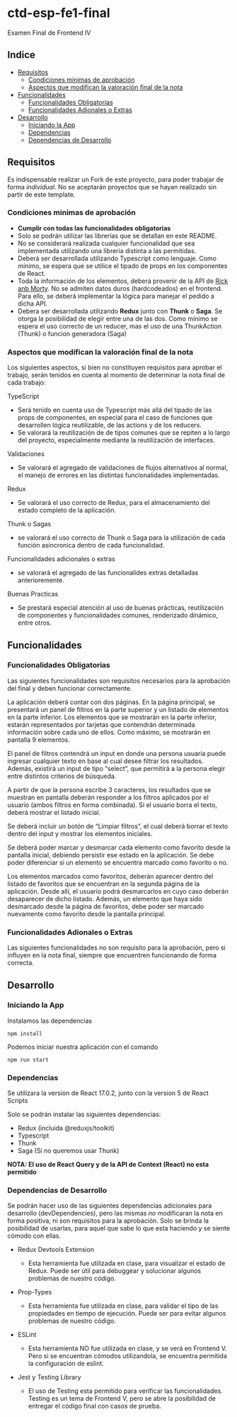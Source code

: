 # ctd-esp-fe1-final
Examen Final de Frontend IV

## Indice
* [Requisitos](#requisitos)
  * [Condiciones minimas de aprobación](#condiciones-minimas-de-aprobación)
  * [Aspectos que modifican la valoración final de la nota](#aspectos-que-modifican-la-valoración-final-de-la-nota)
* [Funcionalidades](#funcionalidades)
  * [Funcionalidades Obligatorias](#funcionalidades-obligatorias)
  * [Funcionalidades Adionales o Extras](#funcionalidades-adionales-o-extras)
* [Desarrollo](#desarrollo)
  * [Iniciando la App](#iniciando-la-app)
  * [Dependencias](#dependencias)
  * [Dependencias de Desarrollo](#dependencias-de-desarrollo)

## Requisitos

Es indispensable realizar un Fork de este proyecto, para poder trabajar de forma *individual*. No se aceptarán proyectos que se hayan realizado sin partir de este template.

### Condiciones minimas de aprobación

* **Cumplir con todas las funcionalidades obligatorias**
* Solo se podrán utilizar las librerías que se detallan en este README. 
* No se considerará realizada cualquier funcionalidad que sea implementada utilizando una librería distinta a las permitidas.
* Deberá ser desarrollada utilizando Typescript como lenguaje. Como mínimo, se espera que se utilice el tipado de props en los componentes de React.
* Toda la información de los elementos, deberá provenir de la API de [Rick anb Morty](https://rickandmortyapi.com/). No se admiten datos duros (hardcodeados) en el frontend. Para ello, se deberá implementar la lógica para manejar el pedido a dicha API.
* Debera ser desarrollada utilizando **Redux** junto con **Thunk** o **Saga**. Se otorga la posibilidad de elegir entre una de las dos. Como mínimo se espera el uso correcto de un reducer, mas el uso de una ThunkAction (Thunk) o funcion generadora (Saga)


### Aspectos que modifican la valoración final de la nota

Los siguientes aspectos, si bien no constituyen requisitos para aprobar el trabajo, serán tenidos en cuenta al momento de determinar la nota final de cada trabajo:

TypeScript
  * Será tenido en cuenta uso de Typescript más allá del tipado de las props de componentes, en especial para el caso de funciones que desarrollen lógica reutilizable, de las actions y de los reducers.
  * Se valorará la reutilización de de tipos comunes que se repiten a lo largo del proyecto, especialmente mediante la reutilización de interfaces.

Validaciones
  * Se valorará el agregado de validaciones de flujos alternativos al normal, el manejo de errores en las distintas funcionalidades implementadas.

Redux
  * Se valorará el uso correcto de Redux, para el almacenamiento del estado completo de la aplicación. 

Thunk o Sagas
  * se valorará el uso correcto de Thunk o Saga para la utilización de cada función asincronica dentro de cada funcionalidad. 

Funcionalidades adicionales o extras
  * se valorará el agregado de las funcionalides extras detalladas anterioremente.

Buenas Practicas
  * Se prestará especial atención al uso de buenas prácticas, reutilización de componentes y funcionalidades comunes, renderizado dinámico, entre otros.

## Funcionalidades

### Funcionalidades Obligatorias
 
Las siguientes funcionalidades son requisitos necesarios para la aprobación del final y deben funcionar correctamente. 
 
La aplicación deberá contar con dos páginas. En la página principal, se presentará un panel de filtros en la parte superior y un listado de elementos en la parte inferior.
Los elementos que se mostrarán en la parte inferior, estarán representados por tarjetas que contendrán determinada información sobre cada uno de ellos. Como máximo, se mostrarán en pantalla 9 elementos.


El panel de filtros contendrá un input en donde una persona usuaria puede ingresar cualquier texto en base al cual desee filtrar los resultados. Además, existirá un input de tipo “select”, que permitirá a la persona elegir entre distintos criterios de búsqueda.

A partir de que la persona escribe 3 caracteres, los resultados que se muestran en pantalla deberán responder a los filtros aplicados por el usuario (ambos filtros en forma combinada). Si el usuario borra el texto, deberá mostrar el listado inicial.

Se deberá incluir un botón de “Limpiar filtros”, el cual deberá borrar el texto dentro del input y mostrar los elementos iniciales.

Se deberá poder marcar y desmarcar cada elemento como favorito desde la pantalla inicial, debiendo persistir ese estado en la aplicación. Se debe poder diferenciar si un elemento se encuentra marcado como favorito o no.

Los elementos marcados como favoritos, deberán aparecer dentro del listado de favoritos que se encuentran en la segunda página de la aplicación. Desde allí, el usuario podrá desmarcarlos en cuyo caso deberán desaparecer de dicho listado. Además, un elemento que haya sido desmarcado desde la página de favoritos, debe poder ser marcado nuevamente como favorito desde la pantalla principal.

### Funcionalidades Adionales o Extras 

Las siguientes funcionalidades no son requisito para la aprobación, pero si influyen en la nota final, siempre que encuentren funcionando de forma correcta.





## Desarrollo

### Iniciando la App

Instalamos las dependencias

`npm install`

Podemos iniciar nuestra aplicación con el comando

`npm run start`

### Dependencias

Se utilizara la version de React 17.0.2, junto con la version 5 de React Scripts

Solo se podrán instalar las siguientes dependencias:
* Redux (incluida @reduxjs/toolkit)
* Typescript
* Thunk
* Saga (Si no queremos usar Thunk)

**NOTA: El uso de React Query y de la API de Context (React) no esta permitido**

### Dependencias de Desarrollo

Se podrán hacer uso de las siguientes dependencias adicionales para desarrollo (devDependencies), pero las mismas *no* modificaran la nota en forma positiva, ni son requisitos para la aprobación. Solo se brinda la posibilidad de usarlas, para aquel que sabe lo que esta haciendo y se siente cómodo con ellas.

* Redux Devtools Extension
  * Esta herramienta fue utilizada en clase, para visualizar el estado de Redux. Puede ser útil para debuggear y solucionar algunos problemas de nuestro código. 
  
* Prop-Types
  * Esta herramienta fue utilizada en clase, para validar el tipo de las propiedades en tiempo de ejecución. Puede ser para evitar algunos problemas de nuestro código.
  
* ESLint
  * Esta herramienta NO fue utilizada en clase, y se verá en Frontend V. Pero si se encuentran cómodos utilizandola, se encuentra permitida la configuración de eslint. 
  
* Jest y Testing Library
  * El uso de Testing esta permitido para verificar las funcionalidades. Testing es un tema de Frontend V, pero se abre la posibilidad de entregar el código final con casos de prueba. 
